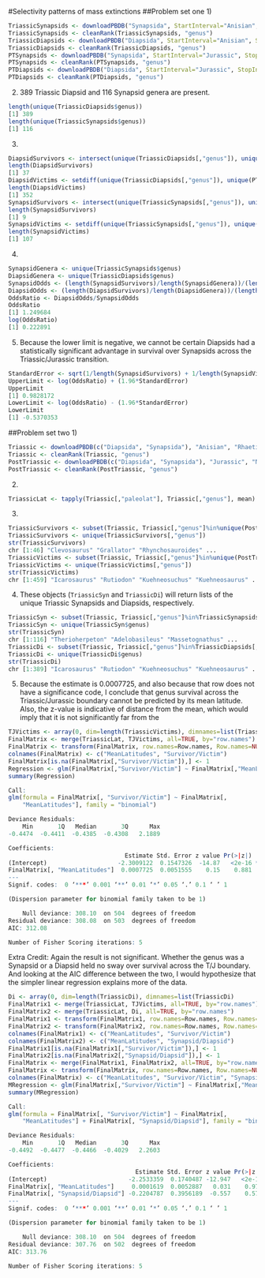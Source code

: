 #Selectivity patterns of mass extinctions
##Problem set one
1)
```R
TriassicSynapsids <- downloadPBDB("Synapsida", StartInterval="Anisian", StopInterval="Rhaetian")
TriassicSynapsids <- cleanRank(TriassicSynapsids, "genus")
TriassicDiapsids <- downloadPBDB("Diapsida", StartInterval="Anisian", StopInterval="Rhaetian")
TriassicDiapsids <- cleanRank(TriassicDiapsids, "genus")
PTSynapsids <- downloadPBDB("Synapsida", StartInterval="Jurassic", StopInterval="Neogene")
PTSynapsids <- cleanRank(PTSynapsids, "genus")
PTDiapsids <- downloadPBDB("Diapsida", StartInterval="Jurassic", StopInterval="Neogene")
PTDiapsids <- cleanRank(PTDiapsids, "genus")
```

2) 389 Triassic Diapsid and 116 Synapsid genera are present.
```R
length(unique(TriassicDiapsids$genus))
[1] 389
length(unique(TriassicSynapsids$genus))
[1] 116
```

3)
```R
DiapsidSurvivors <- intersect(unique(TriassicDiapsids[,"genus"]), unique(PTDiapsids[,"genus"]))
length(DiapsidSurvivors)
[1] 37
DiapsidVictims <- setdiff(unique(TriassicDiapsids[,"genus"]), unique(PTDiapsids[,"genus"]))
length(DiapsidVictims)
[1] 352
SynapsidSurvivors <- intersect(unique(TriassicSynapsids[,"genus"]), unique(PTSynapsids[,"genus"]))
length(SynapsidSurvivors)
[1] 9
SynapsidVictims <- setdiff(unique(TriassicSynapsids[,"genus"]), unique(PTSynapsids[,"genus"]))
length(SynapsidVictims)
[1] 107
```

4)
```R
SynapsidGenera <- unique(TriassicSynapsids$genus)
DiapsidGenera <- unique(TriassicDiapsids$genus)
SynapsidOdds <- (length(SynapsidSurvivors)/length(SynapsidGenera))/(length(SynapsidVictims)/length(SynapsidGenera))
DiapsidOdds <- (length(DiapsidSurvivors)/length(DiapsidGenera))/(length(DiapsidVictims)/length(DiapsidGenera))
OddsRatio <- DiapsidOdds/SynapsidOdds
OddsRatio
[1] 1.249684
log(OddsRatio)
[1] 0.222891
```

5) Because the lower limit is negative, we cannot be certain Diapsids had a statistically significant advantage in survival over Synapsids across the Triassic/Jurassic transition.
```R
StandardError <- sqrt(1/length(SynapsidSurvivors) + 1/length(SynapsidVictims) + 1/length(DiapsidSurvivors) + 1/length(DiapsidVictims))
UpperLimit <- log(OddsRatio) + (1.96*StandardError)
UpperLimit
[1] 0.9828172
LowerLimit <- log(OddsRatio) - (1.96*StandardError)
LowerLimit
[1] -0.5370353
```

##Problem set two
1)
```R
Triassic <- downloadPBDB(c("Diapsida", "Synapsida"), "Anisian", "Rhaetian")
Triassic <- cleanRank(Triassic, "genus")
PostTriassic <- downloadPBDB(c("Diapsida", "Synapsida"), "Jurassic", "Neogene")
PostTriassic <- cleanRank(PostTriassic, "genus")
```

2)
```R
TriassicLat <- tapply(Triassic[,"paleolat"], Triassic[,"genus"], mean)
```

3)
```R
TriassicSurvivors <- subset(Triassic, Triassic[,"genus"]%in%unique(PostTriassic[,"genus"])==TRUE)
TriassicSurvivors <- unique(TriassicSurvivors[,"genus"])
str(TriassicSurvivors)
chr [1:46] "Clevosaurus" "Grallator" "Rhynchosauroides" ...
TriassicVictims <- subset(Triassic, Triassic[,"genus"]%in%unique(PostTriassic[,"genus"])!=TRUE)
TriassicVictims <- unique(TriassicVictims[,"genus"])
str(TriassicVictims)
chr [1:459] "Icarosaurus" "Rutiodon" "Kuehneosuchus" "Kuehneosaurus" ...
```

4) These objects (```TriassicSyn``` and ```TriassicDi```) will return lists of the unique Triassic Synapsids and Diapsids, respectively.
```R
TriassicSyn <- subset(Triassic, Triassic[,"genus"]%in%TriassicSynapsids[,"genus"]==TRUE)
TriassicSyn <- unique(TriassicSyn$genus)
str(TriassicSyn)
chr [1:116] "Therioherpeton" "Adelobasileus" "Massetognathus" ...
TriassicDi <- subset(Triassic, Triassic[,"genus"]%in%TriassicDiapsids[,"genus"]==TRUE)
TriassicDi <- unique(TriassicDi$genus)
str(TriassicDi)
chr [1:389] "Icarosaurus" "Rutiodon" "Kuehneosuchus" "Kuehneosaurus" ...
```

5) Because the estimate is 0.0007725, and also because that row does not have a significance code, I conclude that genus survival across the Triassic/Jurassic boundary cannot be predicted by its mean latitude. Also, the z-value is indicative of distance from the mean, which would imply that it is not significantly far from the
```R
TJVictims <- array(0, dim=length(TriassicVictims), dimnames=list(TriassicVictims))
FinalMatrix <- merge(TriassicLat, TJVictims, all=TRUE, by="row.names")
FinalMatrix <- transform(FinalMatrix, row.names=Row.names, Row.names=NULL)
colnames(FinalMatrix) <- c("MeanLatitudes", "Survivor/Victim")
FinalMatrix[is.na(FinalMatrix[,"Survivor/Victim"]),] <- 1
Regression <- glm(FinalMatrix[,"Survivor/Victim"] ~ FinalMatrix[,"MeanLatitudes"], family="binomial")
summary(Regression)

Call:
glm(formula = FinalMatrix[, "Survivor/Victim"] ~ FinalMatrix[, 
    "MeanLatitudes"], family = "binomial")

Deviance Residuals: 
    Min       1Q   Median       3Q      Max  
-0.4474  -0.4411  -0.4385  -0.4308   2.1889  

Coefficients:
                                 Estimate Std. Error z value Pr(>|z|)    
(Intercept)                    -2.3009122  0.1547326  -14.87   <2e-16 ***
FinalMatrix[, "MeanLatitudes"]  0.0007725  0.0051555    0.15    0.881    
---
Signif. codes:  0 ‘***’ 0.001 ‘**’ 0.01 ‘*’ 0.05 ‘.’ 0.1 ‘ ’ 1

(Dispersion parameter for binomial family taken to be 1)

    Null deviance: 308.10  on 504  degrees of freedom
Residual deviance: 308.08  on 503  degrees of freedom
AIC: 312.08

Number of Fisher Scoring iterations: 5
```

Extra Credit: Again the result is not significant. Whether the genus was a Synapsid or a Diapsid held no sway over survival across the T/J boundary. And looking at the AIC difference between the two, I would hypothesize that the simpler linear regression explains more of the data. 
```R
Di <- array(0, dim=length(TriassicDi), dimnames=list(TriassicDi)
FinalMatrix1 <- merge(TriassicLat, TJVictims, all=TRUE, by="row.names")
FinalMatrix2 <- merge(TriassicLat, Di, all=TRUE, by="row.names")
FinalMatrix1 <- transform(FinalMatrix1, row.names=Row.names, Row.names=NULL)
FinalMatrix2 <- transform(FinalMatrix2, row.names=Row.names, Row.names=NULL)
colnames(FinalMatrix1) <- c("MeanLatitudes", "Survivor/Victim")
colnames(FinalMatrix2) <- c("MeanLatitudes", "Synapsid/Diapsid")
FinalMatrix1[is.na(FinalMatrix1[,"Survivor/Victim"]),] <- 1
FinalMatrix2[is.na(FinalMatrix2[,"Synapsid/Diapsid"]),] <- 1
FinalMatrix <- merge(FinalMatrix1, FinalMatrix2, all=TRUE, by="row.names")
FinalMatrix <- transform(FinalMatrix, row.names=Row.names, Row.names=NULL)
colnames(FinalMatrix) <- c("MeanLatitudes", "Survivor/Victim", "Synapsid/Diapsid")
MRegression <- glm(FinalMatrix[,"Survivor/Victim"] ~ FinalMatrix[,"MeanLatitudes"] + FinalMatrix[,"Synapsid/Diapsid"], family="binomial")
summary(MRegression)

Call:
glm(formula = FinalMatrix[, "Survivor/Victim"] ~ FinalMatrix[, 
    "MeanLatitudes"] + FinalMatrix[, "Synapsid/Diapsid"], family = "binomial")

Deviance Residuals: 
    Min       1Q   Median       3Q      Max  
-0.4492  -0.4477  -0.4466  -0.4029   2.2603  

Coefficients:
                                    Estimate Std. Error z value Pr(>|z|)    
(Intercept)                       -2.2533359  0.1740487 -12.947   <2e-16 ***
FinalMatrix[, "MeanLatitudes"]     0.0001619  0.0052887   0.031    0.976    
FinalMatrix[, "Synapsid/Diapsid"] -0.2204787  0.3956189  -0.557    0.577    
---
Signif. codes:  0 ‘***’ 0.001 ‘**’ 0.01 ‘*’ 0.05 ‘.’ 0.1 ‘ ’ 1

(Dispersion parameter for binomial family taken to be 1)

    Null deviance: 308.10  on 504  degrees of freedom
Residual deviance: 307.76  on 502  degrees of freedom
AIC: 313.76

Number of Fisher Scoring iterations: 5
```

